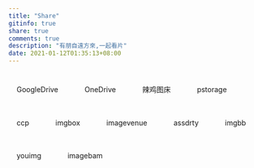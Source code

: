 ```yaml
---
title: "Share"
gitinfo: true
share: true
comments: true
description: "有朋自遠方來,一起看片"
date: 2021-01-12T01:35:13+08:00
---
```


<a href="https://gd.borber.cn/" class="ftag" target="_blank">GoogleDrive</a> <a href="https://od.borber.cn/" class="ftag" target="_blank">OneDrive</a> <a href="https://laji.o--o.xyz/" class="ftag" target="_blank">辣鸡图床</a> <a href="https://pstorage.space/" class="ftag" target="_blank">pstorage</a>  <a href="http://up.ccp.ovh/" class="ftag" target="_blank">ccp</a> <a href="https://imgbox.com/" class="ftag" target="_blank">imgbox</a> <a href="https://www.imagevenue.com/" class="ftag" target="_blank">imagevenue</a> <a href="https://www.assdrty.com/" class="ftag" target="_blank">assdrty</a> <a href="https://imgbb.com/" class="ftag" target="_blank">imgbb</a> <a href="https://www.youimg.xyz/" class="ftag" target="_blank">youimg</a> <a href="http://www.imagebam.com/" class="ftag" target="_blank">imagebam</a> 







<style>
.ftag {
    display: inline-block;
    font-size: 14px;
    padding: 8px 16px;
    border-radius: 16px;
    background: var(--color-contrast-high);
    color: var(--color-bg);
    margin: 16px 16px 16px 0;
    text-decoration: none;
    transition: all 0.3s;
}
.ftag:hover {
    transform: translateY(-3px);
}
</style>